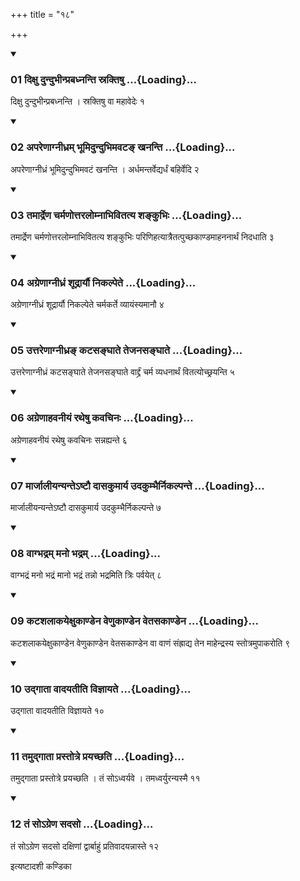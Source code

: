 +++
title = "१८"

+++

<div class="js_include" includetitle="true" newlevelforh1="3" unfilled="" url="/vedAH_yajuH/taittirIyam/sUtram/ApastambaH/shrautam/vishvAsa-prastutiH/21/18/01_dixu_dundubhInprabadhnanti_sraktiShu.md">
<details open><summary><h3>01 दिक्षु दुन्दुभीन्प्रबध्नन्ति स्रक्तिषु ...{Loading}...</h3></summary>

दिक्षु दुन्दुभीन्प्रबध्नन्ति । स्रक्तिषु वा महावेदेः १
</details>
</div>

<div class="js_include collapsed" newlevelforh1="4" title="सर्वाष् टीकाः" url="/vedAH_yajuH/taittirIyam/sUtram/ApastambaH/shrautam/sarvASh_TIkAH/21/18/01_dixu_dundubhInprabadhnanti_sraktiShu.md"> </div>



<div class="js_include collapsed" newlevelforh1="4" title="मूलम्" url="/vedAH_yajuH/taittirIyam/sUtram/ApastambaH/shrautam/mUlam/21/18/01_dixu_dundubhInprabadhnanti_sraktiShu.md"> </div>


<div class="js_include" includetitle="true" newlevelforh1="3" unfilled="" url="/vedAH_yajuH/taittirIyam/sUtram/ApastambaH/shrautam/vishvAsa-prastutiH/21/18/02_apareNAgnIdhram_bhUmidundubhimavaTa~N_khananti.md">
<details open><summary><h3>02 अपरेणाग्नीध्रम् भूमिदुन्दुभिमवटङ् खनन्ति ...{Loading}...</h3></summary>

अपरेणाग्नीध्रं भूमिदुन्दुभिमवटं खनन्ति । अर्धमन्तर्वेद्यर्धं बहिर्वेदि २
</details>
</div>

<div class="js_include collapsed" newlevelforh1="4" title="सर्वाष् टीकाः" url="/vedAH_yajuH/taittirIyam/sUtram/ApastambaH/shrautam/sarvASh_TIkAH/21/18/02_apareNAgnIdhram_bhUmidundubhimavaTa~N_khananti.md"> </div>



<div class="js_include collapsed" newlevelforh1="4" title="मूलम्" url="/vedAH_yajuH/taittirIyam/sUtram/ApastambaH/shrautam/mUlam/21/18/02_apareNAgnIdhram_bhUmidundubhimavaTa~N_khananti.md"> </div>


<div class="js_include" includetitle="true" newlevelforh1="3" unfilled="" url="/vedAH_yajuH/taittirIyam/sUtram/ApastambaH/shrautam/vishvAsa-prastutiH/21/18/03_tamArdreNa_charmaNottaralomnAbhivitatya_shankubhiH.md">
<details open><summary><h3>03 तमार्द्रेण चर्मणोत्तरलोम्नाभिवितत्य शङ्कुभिः ...{Loading}...</h3></summary>

तमार्द्रेण चर्मणोत्तरलोम्नाभिवितत्य शङ्कुभिः परिणिहत्यात्रैतत्पुच्छकाण्डमाहननार्थं निदधाति ३
</details>
</div>

<div class="js_include collapsed" newlevelforh1="4" title="सर्वाष् टीकाः" url="/vedAH_yajuH/taittirIyam/sUtram/ApastambaH/shrautam/sarvASh_TIkAH/21/18/03_tamArdreNa_charmaNottaralomnAbhivitatya_shankubhiH.md"> </div>



<div class="js_include collapsed" newlevelforh1="4" title="मूलम्" url="/vedAH_yajuH/taittirIyam/sUtram/ApastambaH/shrautam/mUlam/21/18/03_tamArdreNa_charmaNottaralomnAbhivitatya_shankubhiH.md"> </div>


<div class="js_include" includetitle="true" newlevelforh1="3" unfilled="" url="/vedAH_yajuH/taittirIyam/sUtram/ApastambaH/shrautam/vishvAsa-prastutiH/21/18/04_agreNAgnIdhraM_shUdrAryau_nikalpete.md">
<details open><summary><h3>04 अग्रेणाग्नीध्रं शूद्रार्यौ निकल्पेते ...{Loading}...</h3></summary>

अग्रेणाग्नीध्रं शूद्रार्यौ निकल्पेते चर्मकर्ते व्यायंस्यमानौ ४
</details>
</div>

<div class="js_include collapsed" newlevelforh1="4" title="सर्वाष् टीकाः" url="/vedAH_yajuH/taittirIyam/sUtram/ApastambaH/shrautam/sarvASh_TIkAH/21/18/04_agreNAgnIdhraM_shUdrAryau_nikalpete.md"> </div>



<div class="js_include collapsed" newlevelforh1="4" title="मूलम्" url="/vedAH_yajuH/taittirIyam/sUtram/ApastambaH/shrautam/mUlam/21/18/04_agreNAgnIdhraM_shUdrAryau_nikalpete.md"> </div>


<div class="js_include" includetitle="true" newlevelforh1="3" unfilled="" url="/vedAH_yajuH/taittirIyam/sUtram/ApastambaH/shrautam/vishvAsa-prastutiH/21/18/05_uttareNAgnIdhra~N_kaTasanghAte_tejanasanghAte.md">
<details open><summary><h3>05 उत्तरेणाग्नीध्रङ् कटसङ्घाते तेजनसङ्घाते ...{Loading}...</h3></summary>

उत्तरेणाग्नीध्रं कटसङ्घाते तेजनसङ्घाते वार्द्द्रं चर्म व्यधनार्थं वितत्योच्छ्रयन्ति ५
</details>
</div>

<div class="js_include collapsed" newlevelforh1="4" title="सर्वाष् टीकाः" url="/vedAH_yajuH/taittirIyam/sUtram/ApastambaH/shrautam/sarvASh_TIkAH/21/18/05_uttareNAgnIdhra~N_kaTasanghAte_tejanasanghAte.md"> </div>



<div class="js_include collapsed" newlevelforh1="4" title="मूलम्" url="/vedAH_yajuH/taittirIyam/sUtram/ApastambaH/shrautam/mUlam/21/18/05_uttareNAgnIdhra~N_kaTasanghAte_tejanasanghAte.md"> </div>


<div class="js_include" includetitle="true" newlevelforh1="3" unfilled="" url="/vedAH_yajuH/taittirIyam/sUtram/ApastambaH/shrautam/vishvAsa-prastutiH/21/18/06_agreNAhavanIyaM_ratheShu_kavachinaH.md">
<details open><summary><h3>06 अग्रेणाहवनीयं रथेषु कवचिनः ...{Loading}...</h3></summary>

अग्रेणाहवनीयं रथेषु कवचिनः सन्नह्यन्ते ६
</details>
</div>

<div class="js_include collapsed" newlevelforh1="4" title="सर्वाष् टीकाः" url="/vedAH_yajuH/taittirIyam/sUtram/ApastambaH/shrautam/sarvASh_TIkAH/21/18/06_agreNAhavanIyaM_ratheShu_kavachinaH.md"> </div>



<div class="js_include collapsed" newlevelforh1="4" title="मूलम्" url="/vedAH_yajuH/taittirIyam/sUtram/ApastambaH/shrautam/mUlam/21/18/06_agreNAhavanIyaM_ratheShu_kavachinaH.md"> </div>


<div class="js_include" includetitle="true" newlevelforh1="3" unfilled="" url="/vedAH_yajuH/taittirIyam/sUtram/ApastambaH/shrautam/vishvAsa-prastutiH/21/18/07_mArjAlIyanyante-ShTau_dAsakumArya_udakumbhairnikalpante.md">
<details open><summary><h3>07 मार्जालीयन्यन्तेऽष्टौ दासकुमार्य उदकुम्भैर्निकल्पन्ते ...{Loading}...</h3></summary>

मार्जालीयन्यन्तेऽष्टौ दासकुमार्य उदकुम्भैर्निकल्पन्ते ७
</details>
</div>

<div class="js_include collapsed" newlevelforh1="4" title="सर्वाष् टीकाः" url="/vedAH_yajuH/taittirIyam/sUtram/ApastambaH/shrautam/sarvASh_TIkAH/21/18/07_mArjAlIyanyante-ShTau_dAsakumArya_udakumbhairnikalpante.md"> </div>



<div class="js_include collapsed" newlevelforh1="4" title="मूलम्" url="/vedAH_yajuH/taittirIyam/sUtram/ApastambaH/shrautam/mUlam/21/18/07_mArjAlIyanyante-ShTau_dAsakumArya_udakumbhairnikalpante.md"> </div>


<div class="js_include" includetitle="true" newlevelforh1="3" unfilled="" url="/vedAH_yajuH/taittirIyam/sUtram/ApastambaH/shrautam/vishvAsa-prastutiH/21/18/08_vAgbhadram_mano_bhadram.md">
<details open><summary><h3>08 वाग्भद्रम् मनो भद्रम् ...{Loading}...</h3></summary>

वाग्भद्रं मनो भद्रं मानो भद्रं तन्नो भद्रमिति त्रिः पर्वयेत् ८
</details>
</div>

<div class="js_include collapsed" newlevelforh1="4" title="सर्वाष् टीकाः" url="/vedAH_yajuH/taittirIyam/sUtram/ApastambaH/shrautam/sarvASh_TIkAH/21/18/08_vAgbhadram_mano_bhadram.md"> </div>



<div class="js_include collapsed" newlevelforh1="4" title="मूलम्" url="/vedAH_yajuH/taittirIyam/sUtram/ApastambaH/shrautam/mUlam/21/18/08_vAgbhadram_mano_bhadram.md"> </div>


<div class="js_include" includetitle="true" newlevelforh1="3" unfilled="" url="/vedAH_yajuH/taittirIyam/sUtram/ApastambaH/shrautam/vishvAsa-prastutiH/21/18/09_kaTashalAkayexukANDena_veNukANDena_vetasakANDena.md">
<details open><summary><h3>09 कटशलाकयेक्षुकाण्डेन वेणुकाण्डेन वेतसकाण्डेन ...{Loading}...</h3></summary>

कटशलाकयेक्षुकाण्डेन वेणुकाण्डेन वेतसकाण्डेन वा वाणं संह्राद्य तेन माहेन्द्रस्य स्तोत्रमुपाकरोति ९
</details>
</div>

<div class="js_include collapsed" newlevelforh1="4" title="सर्वाष् टीकाः" url="/vedAH_yajuH/taittirIyam/sUtram/ApastambaH/shrautam/sarvASh_TIkAH/21/18/09_kaTashalAkayexukANDena_veNukANDena_vetasakANDena.md"> </div>



<div class="js_include collapsed" newlevelforh1="4" title="मूलम्" url="/vedAH_yajuH/taittirIyam/sUtram/ApastambaH/shrautam/mUlam/21/18/09_kaTashalAkayexukANDena_veNukANDena_vetasakANDena.md"> </div>


<div class="js_include" includetitle="true" newlevelforh1="3" unfilled="" url="/vedAH_yajuH/taittirIyam/sUtram/ApastambaH/shrautam/vishvAsa-prastutiH/21/18/10_udgAtA_vAdayatIti_vijnAyate.md">
<details open><summary><h3>10 उद्गाता वादयतीति विज्ञायते ...{Loading}...</h3></summary>

उद्गाता वादयतीति विज्ञायते १०
</details>
</div>

<div class="js_include collapsed" newlevelforh1="4" title="सर्वाष् टीकाः" url="/vedAH_yajuH/taittirIyam/sUtram/ApastambaH/shrautam/sarvASh_TIkAH/21/18/10_udgAtA_vAdayatIti_vijnAyate.md"> </div>



<div class="js_include collapsed" newlevelforh1="4" title="मूलम्" url="/vedAH_yajuH/taittirIyam/sUtram/ApastambaH/shrautam/mUlam/21/18/10_udgAtA_vAdayatIti_vijnAyate.md"> </div>


<div class="js_include" includetitle="true" newlevelforh1="3" unfilled="" url="/vedAH_yajuH/taittirIyam/sUtram/ApastambaH/shrautam/vishvAsa-prastutiH/21/18/11_tamudgAtA_prastotre_prayachChati.md">
<details open><summary><h3>11 तमुद्गाता प्रस्तोत्रे प्रयच्छति ...{Loading}...</h3></summary>

तमुद्गाता प्रस्तोत्रे प्रयच्छति । तं सोऽध्वर्यवे । तमध्वर्युरन्यस्मै ११
</details>
</div>

<div class="js_include collapsed" newlevelforh1="4" title="सर्वाष् टीकाः" url="/vedAH_yajuH/taittirIyam/sUtram/ApastambaH/shrautam/sarvASh_TIkAH/21/18/11_tamudgAtA_prastotre_prayachChati.md"> </div>



<div class="js_include collapsed" newlevelforh1="4" title="मूलम्" url="/vedAH_yajuH/taittirIyam/sUtram/ApastambaH/shrautam/mUlam/21/18/11_tamudgAtA_prastotre_prayachChati.md"> </div>


<div class="js_include" includetitle="true" newlevelforh1="3" unfilled="" url="/vedAH_yajuH/taittirIyam/sUtram/ApastambaH/shrautam/vishvAsa-prastutiH/21/18/12_taM_so-greNa_sadaso.md">
<details open><summary><h3>12 तं सोऽग्रेण सदसो ...{Loading}...</h3></summary>

तं सोऽग्रेण सदसो दक्षिणां द्वार्बाहुं प्रतिवादयन्नास्ते १२
</details>
</div>

<div class="js_include collapsed" newlevelforh1="4" title="सर्वाष् टीकाः" url="/vedAH_yajuH/taittirIyam/sUtram/ApastambaH/shrautam/sarvASh_TIkAH/21/18/12_taM_so-greNa_sadaso.md"> </div>



<div class="js_include collapsed" newlevelforh1="4" title="मूलम्" url="/vedAH_yajuH/taittirIyam/sUtram/ApastambaH/shrautam/mUlam/21/18/12_taM_so-greNa_sadaso.md"> </div>





  
इत्यष्टादशी कण्डिका 
